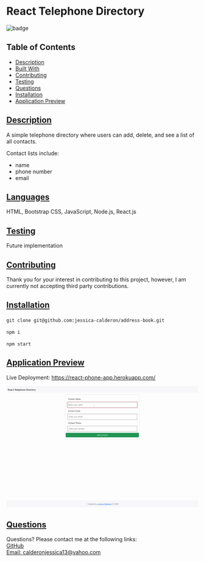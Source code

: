 
# React Telephone Directory
![badge](https://img.shields.io/badge/Made%20with%20%E2%99%A5%20by%20-Jessica%20E.%20Calderon-blueviolet)
## Table of Contents
* [Description](#description)
* [Built With](#languages)
* [Contributing](#contributing)
* [Testing](#tests)
* [Questions](#questions)
* [Installation](#installation)
* [Application Preview](#application-preview)

## [Description](#table-of-contents)
A simple telephone directory where users can add, delete, and see a list of all contacts.

Contact lists include: 
* name 
* phone number
* email

## [Languages](#table-of-contents)
HTML, Bootstrap CSS, JavaScript, Node.js, React.js
## [Testing](#table-of-contents)
Future implementation

## [Contributing](#table-of-contents)

Thank you for your interest in contributing to this project, however, I am currently not accepting third party contributions.

## [Installation](#table-of-contents)
`git clone git@github.com:jessica-calderon/address-book.git`

`npm i`

`npm start`

## [Application Preview](#table-of-contents)
Live Deployment: https://react-phone-app.herokuapp.com/

<a href='https://react-phone-app.herokuapp.com/' target="_blank" alt='live preview link'><img src='./public/telephone-directory.gif'></a>
## [Questions](#table-of-contents)
Questions? Please contact me at the following links: <br>
[GitHub](https://github.com/jessica-calderon) <br>
[Email: calderonjessica13@yahoo.com](mailto:calderonjessica13@yahoo.com)
